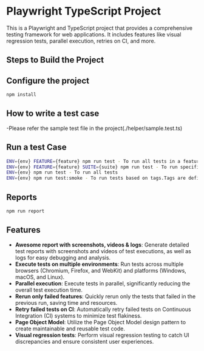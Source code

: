 # Playwright TypeScript Project

This is a Playwright and TypeScript project that provides a comprehensive testing framework for web applications. It includes features like visual regression tests, parallel execution, retries on CI, and more.

## Steps to Build the Project

## Configure the project
```sh
npm install
```

## How to write a test case
-Please refer the sample test file in the project(./helper/sample.test.ts)
## Run a test Case
```sh
ENV={env} FEATURE={feature} npm run test - To run all tests in a feature
ENV={env} FEATURE={feature} SUITE={suite} npm run test - To run specific tests inside a feature
ENV={env} npm run test - To run all tests
ENV={env} npm run test:smoke - To run tests based on tags.Tags are defined in the test files
```

## Reports

```sh
npm run report
```

## Features

- **Awesome report with screenshots, videos & logs**: Generate detailed test reports with screenshots and videos of test executions, as well as logs for easy debugging and analysis.
- **Execute tests on multiple environments**: Run tests across multiple browsers (Chromium, Firefox, and WebKit) and platforms (Windows, macOS, and Linux).
- **Parallel execution**: Execute tests in parallel, significantly reducing the overall test execution time.
- **Rerun only failed features**: Quickly rerun only the tests that failed in the previous run, saving time and resources.
- **Retry failed tests on CI**: Automatically retry failed tests on Continuous Integration (CI) systems to minimize test flakiness.
- **Page Object Model**: Utilize the Page Object Model design pattern to create maintainable and reusable test code.
- **Visual regression tests**: Perform visual regression testing to catch UI discrepancies and ensure consistent user experiences.


